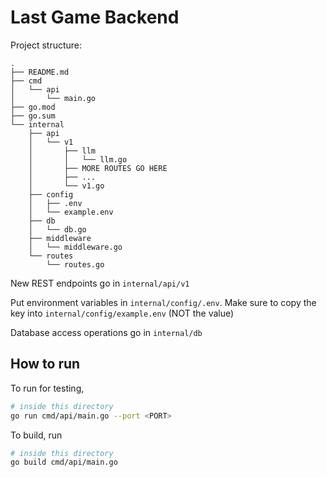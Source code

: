 # Last Game Backend

Project structure:
```
.
├── README.md
├── cmd
│   └── api
│       └── main.go
├── go.mod
├── go.sum
└── internal
    ├── api
    │   └── v1
    │       ├── llm
    │       │   └── llm.go
    │       ├── MORE ROUTES GO HERE
    │       ├── ...
    │       └── v1.go
    ├── config
    │   ├── .env
    │   └── example.env
    ├── db
    │   └── db.go
    ├── middleware
    │   └── middleware.go
    └── routes
        └── routes.go
```

New REST endpoints go in `internal/api/v1`

Put environment variables in `internal/config/.env`. Make sure to copy the key into `internal/config/example.env` (NOT the value)

Database access operations go in `internal/db`

## How to run

To run for testing, 
```bash
# inside this directory
go run cmd/api/main.go --port <PORT>
```

To build, run
```bash
# inside this directory
go build cmd/api/main.go
```
